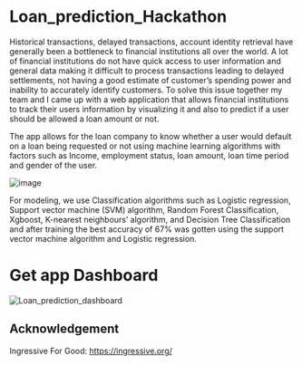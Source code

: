 # Loan_prediction_Hackathon
Historical transactions, delayed transactions, account identity retrieval have generally been a bottleneck to financial institutions all over the world. A lot of financial institutions do not have quick access to user information and general data making it difficult to process transactions leading to delayed settlements, not having a good estimate of customer’s spending power and inability to accurately identify customers. To solve this issue together my team and I came up with a web application that allows financial institutions to track their users information by visualizing it and also to predict if a user should be allowed a loan amount or not.

The app allows for the loan company to know whether a user would default on a loan being requested or not using machine learning algorithms with factors such as Income, employment status, loan amount, loan time period and gender of the user.

![image](https://user-images.githubusercontent.com/85746519/145730593-efa6d4ba-ec08-4ff0-8ae5-a97b8be36f9f.png)

For modeling, we use Classification algorithms such as Logistic regression, Support vector machine (SVM) algorithm, Random Forest Classification, Xgboost, K-nearest neighbours’ algorithm, and Decision Tree Classification and after training the best accuracy of 67% was gotten using the support vector machine algorithm and Logistic regression.

# Get app Dashboard 
![Loan_prediction_dashboard](https://loanstatusprediction1.herokuapp.com/)


## Acknowledgement

Ingressive For Good:
https://ingressive.org/
